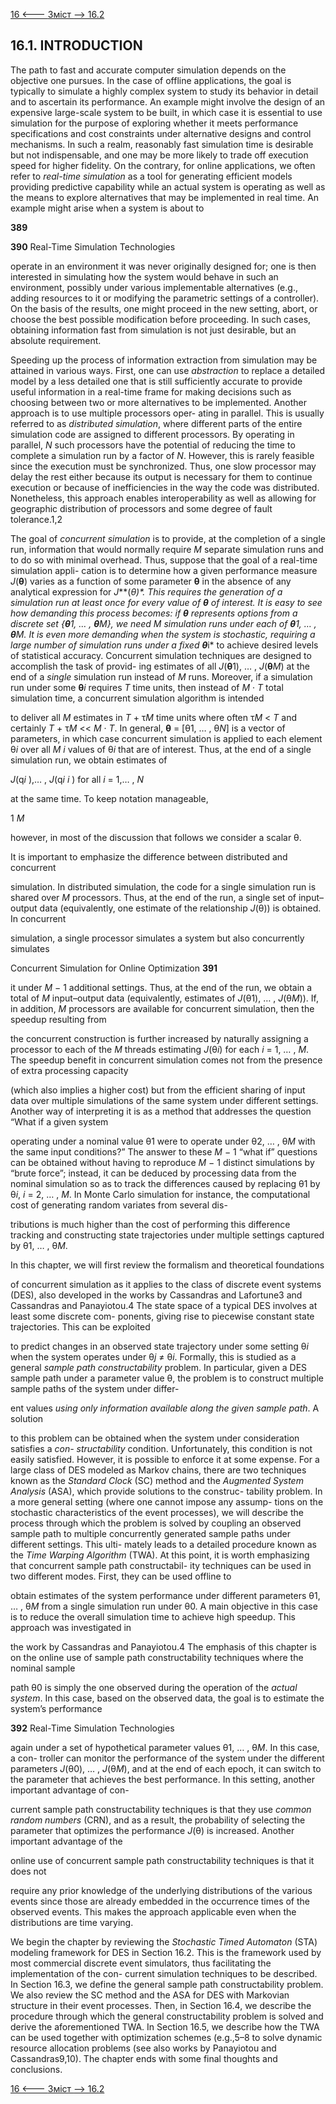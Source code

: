 [16 <--- ](16.md) [   Зміст   ](README.md) [--> 16.2](16_2.md)

## 16.1. INTRODUCTION

The path to fast and accurate computer simulation depends on the objective one pursues. In the case of offline applications, the goal is typically to simulate a highly complex system to study its behavior in detail and to ascertain its performance. An example might involve the design of an expensive large-scale system to be built, in which case it is essential to use simulation for the purpose of exploring whether it meets performance specifications and cost constraints under alternative designs and control mechanisms. In such a realm, reasonably fast simulation time is desirable but not indispensable, and one may be more likely to trade off execution speed for higher fidelity. On the contrary, for online applications, we often refer to *real-time simulation* as a tool for generating efficient models providing predictive capability while an actual system is operating as well as the means to explore alternatives that may be implemented in real time. An example might arise when a system is about to

**389**



**390**                                       Real-Time Simulation Technologies

 

operate in an environment it was never originally designed for; one is then interested in simulating how the system would behave in such an environment, possibly under various implementable alternatives (e.g., adding resources to it or modifying the parametric settings of a controller). On the basis of the results, one might proceed in the new setting, abort, or choose the best possible modification before proceeding. In such cases, obtaining information fast from simulation is not just desirable, but an absolute requirement.

Speeding up the process of information extraction from simulation may be attained in various ways. First, one can use *abstraction* to replace a detailed model by a less detailed one that is still sufficiently accurate to provide useful information in a real-time frame for making decisions such as choosing between two or more alternatives to be implemented. Another approach is to use multiple processors oper- ating in parallel. This is usually referred to as *distributed simulation*, where different parts of the entire simulation code are assigned to different processors. By operating in parallel, *N* such processors have the potential of reducing the time to complete a simulation run by a factor of *N*. However, this is rarely feasible since the execution must be synchronized. Thus, one slow processor may delay the rest either because its output is necessary for them to continue execution or because of inefficiencies in the way the code was distributed. Nonetheless, this approach enables interoperability as well as allowing for geographic distribution of processors and some degree of fault tolerance.1,2

The goal of *concurrent simulation* is to provide, at the completion of a single run, information that would normally require *M* separate simulation runs and to do so with minimal overhead. Thus, suppose that the goal of a real-time simulation appli- cation is to determine how a given performance measure *J*(**θ**) varies as a function of some parameter **θ** in the absence of any analytical expression for *J***(****θ)**. This requires the generation of a simulation run at least once for every value of **θ** of interest. It is easy to see how demanding this process becomes: if **θ** represents options from a discrete set {**θ**1, … , **θ***M*}, we need *M* simulation runs under each of **θ**1, … , **θ***M*. It is even more demanding when the system is stochastic, requiring a large number of simulation runs under a fixed **θ***i* to achieve desired levels of statistical accuracy. Concurrent simulation techniques are designed to accomplish the task of provid- ing estimates of all *J*(**θ**1), … , *J*(**θ***M*) at the end of a *single* simulation run instead of *M* runs. Moreover, if a simulation run under some **θ***i* requires *T* time units, then instead of *M* · *T* total simulation time, a concurrent simulation algorithm is intended

to deliver all *M* estimates in *T* + τ*M* time units where often τ*M* < *T* and certainly *T* + τ*M* << *M* · *T*. In general, **θ** = [θ1, … , θ*N*] is a vector of parameters, in which case concurrent simulation is applied to each element θ*i* over all *M* *i* values of θ*i* that are of interest. Thus, at the end of a single simulation run, we obtain estimates of



*J*(q*i* ),… , *J*(q*i* *i* ) for all *i* = 1,… , *N*



at the same time. To keep notation manageable,



1            *M*

however, in most of the discussion that follows we consider a scalar θ.

It is important to emphasize the difference between distributed and concurrent

simulation. In distributed simulation, the code for a single simulation run is shared over *M* processors. Thus, at the end of the run, a single set of input–output data (equivalently, one estimate of the relationship *J*(θ)) is obtained. In concurrent

simulation, a single processor simulates a system but also concurrently simulates



Concurrent Simulation for Online Optimization                      **391**

 

it under *M* − 1 additional settings. Thus, at the end of the run, we obtain a total of *M* input–output data (equivalently, estimates of *J*(θ1), … , *J*(θ*M*)). If, in addition, *M* processors are available for concurrent simulation, then the speedup resulting from

the concurrent construction is further increased by naturally assigning a processor to each of the *M* threads estimating *J*(θ*i*) for each *i* = 1, … , *M*. The speedup benefit in concurrent simulation comes not from the presence of extra processing capacity

(which also implies a higher cost) but from the efficient sharing of input data over multiple simulations of the same system under different settings. Another way of interpreting it is as a method that addresses the question “What if a given system

operating under a nominal value θ1 were to operate under θ2, … , θ*M* with the same input conditions?” The answer to these *M* − 1 “what if” questions can be obtained without having to reproduce *M* − 1 distinct simulations by “brute force”; instead, it can be deduced by processing data from the nominal simulation so as to track the differences caused by replacing θ1 by θ*i*, *i* = 2, … , *M*. In Monte Carlo simulation for instance, the computational cost of generating random variates from several dis-

tributions is much higher than the cost of performing this difference tracking and constructing state trajectories under multiple settings captured by θ1, … , θ*M*.

In this chapter, we will first review the formalism and theoretical foundations

of concurrent simulation as it applies to the class of discrete event systems (DES), also developed in the works by Cassandras and Lafortune3 and Cassandras and Panayiotou.4 The state space of a typical DES involves at least some discrete com- ponents, giving rise to piecewise constant state trajectories. This can be exploited

to predict changes in an observed state trajectory under some setting θ*i* when the system operates under θ*j* ≠ θ*i*. Formally, this is studied as a general *sample path constructability* problem. In particular, given a DES sample path under a parameter value θ, the problem is to construct multiple sample paths of the system under differ-

ent values *using only information available along the given sample path*. A solution

to this problem can be obtained when the system under consideration satisfies a *con- structability* condition. Unfortunately, this condition is not easily satisfied. However, it is possible to enforce it at some expense. For a large class of DES modeled as Markov chains, there are two techniques known as the *Standard Clock* (SC) method and the *Augmented System Analysis* (ASA), which provide solutions to the construc- tability problem. In a more general setting (where one cannot impose any assump- tions on the stochastic characteristics of the event processes), we will describe the process through which the problem is solved by coupling an observed sample path to multiple concurrently generated sample paths under different settings. This ulti- mately leads to a detailed procedure known as the *Time Warping Algorithm* (TWA). At this point, it is worth emphasizing that concurrent sample path constructabil- ity techniques can be used in two different modes. First, they can be used offline to

obtain estimates of the system performance under different parameters θ1, … , θ*M* from a single simulation run under θ0. A main objective in this case is to reduce the overall simulation time to achieve high speedup. This approach was investigated in

the work by Cassandras and Panayiotou.4 The emphasis of this chapter is on the online use of sample path constructability techniques where the nominal sample

path θ0 is simply the one observed during the operation of the *actual system*. In this case, based on the observed data, the goal is to estimate the system’s performance



**392**                                       Real-Time Simulation Technologies

 

again under a set of hypothetical parameter values θ1, … , θ*M*. In this case, a con- troller can monitor the performance of the system under the different parameters *J*(θ0), … , *J*(θ*M*), and at the end of each epoch, it can switch to the parameter that achieves the best performance. In this setting, another important advantage of con-

current sample path constructability techniques is that they use *common random numbers* (CRN), and as a result, the probability of selecting the parameter that optimizes the performance *J*(θ) is increased. Another important advantage of the

online use of concurrent sample path constructability techniques is that it does not

require any prior knowledge of the underlying distributions of the various events since those are already embedded in the occurrence times of the observed events. This makes the approach applicable even when the distributions are time varying.

We begin the chapter by reviewing the *Stochastic Timed Automaton* (STA) modeling framework for DES in Section 16.2. This is the framework used by most commercial discrete event simulators, thus facilitating the implementation of the con- current simulation techniques to be described. In Section 16.3, we define the general sample path constructability problem. We also review the SC method and the ASA for DES with Markovian structure in their event processes. Then, in Section 16.4, we describe the procedure through which the general constructability problem is solved and derive the aforementioned TWA. In Section 16.5, we describe how the TWA can be used together with optimization schemes (e.g.,5–8 to solve dynamic resource allocation problems (see also works by Panayiotou and Cassandras9,10). The chapter ends with some final thoughts and conclusions.

[16 <--- ](16.md) [   Зміст   ](README.md) [--> 16.2](16_2.md)
